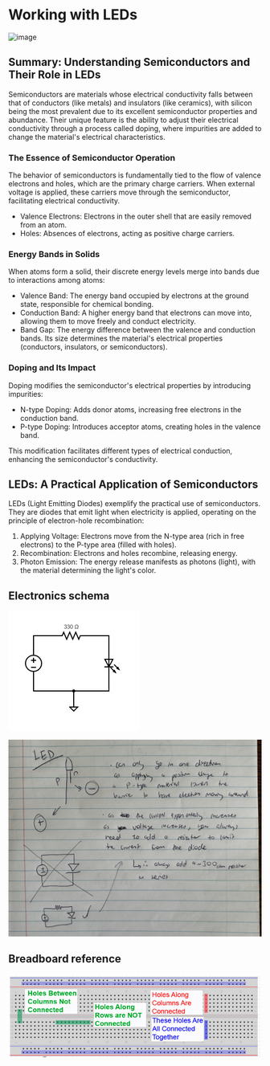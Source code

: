 # Working with LEDs

![image](./IMG_2476.jpg)

## Summary: Understanding Semiconductors and Their Role in LEDs
Semiconductors are materials whose electrical conductivity falls between that of conductors (like metals) and insulators (like ceramics), with silicon being the most prevalent due to its excellent semiconductor properties and abundance. Their unique feature is the ability to adjust their electrical conductivity through a process called doping, where impurities are added to change the material's electrical characteristics.

### The Essence of Semiconductor Operation
The behavior of semiconductors is fundamentally tied to the flow of valence electrons and holes, which are the primary charge carriers. When external voltage is applied, these carriers move through the semiconductor, facilitating electrical conductivity.

- Valence Electrons: Electrons in the outer shell that are easily removed from an atom.
- Holes: Absences of electrons, acting as positive charge carriers.

### Energy Bands in Solids
When atoms form a solid, their discrete energy levels merge into bands due to interactions among atoms:

- Valence Band: The energy band occupied by electrons at the ground state, responsible for chemical bonding.
- Conduction Band: A higher energy band that electrons can move into, allowing them to move freely and conduct electricity.
- Band Gap: The energy difference between the valence and conduction bands. Its size determines the material's electrical properties (conductors, insulators, or semiconductors).

### Doping and Its Impact
Doping modifies the semiconductor's electrical properties by introducing impurities:

- N-type Doping: Adds donor atoms, increasing free electrons in the conduction band.
- P-type Doping: Introduces acceptor atoms, creating holes in the valence band.

This modification facilitates different types of electrical conduction, enhancing the semiconductor's conductivity.

## LEDs: A Practical Application of Semiconductors
LEDs (Light Emitting Diodes) exemplify the practical use of semiconductors. They are diodes that emit light when electricity is applied, operating on the principle of electron-hole recombination:

1. Applying Voltage: Electrons move from the N-type area (rich in free electrons) to the P-type area (filled with holes).
2. Recombination: Electrons and holes recombine, releasing energy.
3. Photon Emission: The energy release manifests as photons (light), with the material determining the light's color.

## Electronics schema

![image](./Circuit%20Diagram%20(1).png)

![image](./IMG_2475.jpg)

## Breadboard reference

![image](image.png)